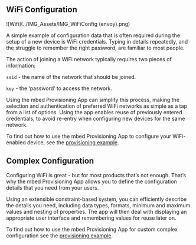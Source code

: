 
## WiFi Configuration

![Wifi](../IMG_Assets/IMG_WiFiConfig (envoy).png)

A simple example of configuration data that is often required during the setup of a new device is WiFi credentials. Typing in details repeatedly, and the struggle to remember the right password, are familiar to most people.

The action of joining a WiFi network typically requires two pieces of information:

`ssid` - the name of the network that should be joined.

`key` - the ‘password’ to access the network. 

Using the mbed Provisioning App can simplify this process, making the selection and authentication of preferred WiFi networks as simple as a tap from a list of options. Using the app enables reuse of previously entered credentials, to avoid re-entry when configuring new devices for the same network.

To find out how to use the mbed Provisioning App to configure your WiFi-enabled device, see the [provisioning example](https://github.com/ARMmbed/equip-hello-mbed).


## Complex Configuration

Configuring WiFi is great - but for most products that’s not enough. That’s why the mbed Provisioning App allows you to define the configuration details that you need from your users. 

Using an extensible constraint-based system, you can efficiently describe the details you need, including data types, formats, minimum and maximum values and nesting of properties. The app will then deal with displaying an appropriate user interface and remembering values for reuse later on.

To find out how to use the mbed Provisioning App for custom complex configuration see the [provisioning example](https://github.com/ARMmbed/equip-hello-mbed).
